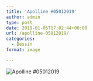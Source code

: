 ```yaml
---
title: 'Apolline #05012019'
author: admin
type: post
date: 2019-01-05T17:02:44+00:00
url: /apolline-05012019/
categories:
  - Dessin
format: image

---
```

![Apolline #05012019](./img_0047.jpg)